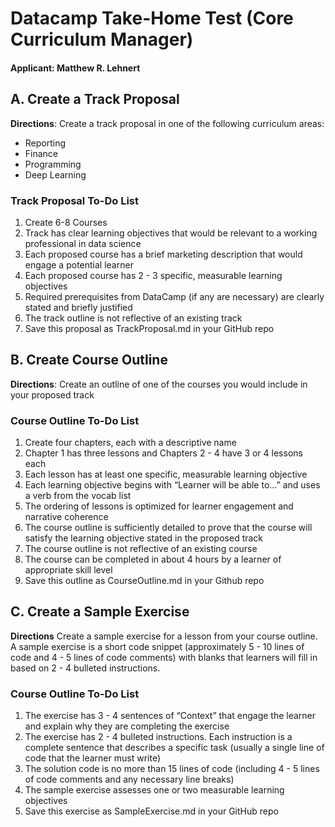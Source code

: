 # Datacamp Take-Home Test (Core Curriculum Manager)
#### **Applicant**: Matthew R. Lehnert
## A. Create a Track Proposal
**Directions**: Create a track proposal in one of the following curriculum areas:
* Reporting
* Finance
* Programming
* Deep Learning
### Track Proposal To-Do List
1. Create 6-8 Courses
2. Track has clear learning objectives that would be relevant to a working professional in data science
3. Each proposed course has a brief marketing description that would engage a potential learner
4. Each proposed course has 2 - 3 specific, measurable learning objectives
5. Required prerequisites from DataCamp (if any are necessary) are clearly stated and briefly justified
6. The track outline is not reflective of an existing track
7. Save this proposal as TrackProposal.md in your GitHub repo

## B. Create Course Outline
**Directions**: Create an outline of one of the courses you would include in your proposed track
### Course Outline To-Do List
1. Create four chapters, each with a descriptive name
2. Chapter 1 has three lessons and Chapters 2 - 4 have 3 or 4 lessons each
3. Each lesson has at least one specific, measurable learning objective
4. Each learning objective begins with “Learner will be able to...” and uses a verb from the vocab list
5. The ordering of lessons is optimized for learner engagement and narrative coherence
6. The course outline is sufficiently detailed to prove that the course will satisfy the learning objective stated in the proposed track
7. The course outline is not reflective of an existing course
8. The course can be completed in about 4 hours by a learner of appropriate skill level
9. Save this outline as CourseOutline.md in your Github repo

## C. Create a Sample Exercise
**Directions** Create a sample exercise for a lesson from your course outline. A sample exercise is a short code snippet (approximately 5 - 10 lines of code and 4 - 5 lines of code comments) with blanks that learners will fill in based on 2 - 4 bulleted instructions.
### Course Outline To-Do List
1. The exercise has 3 - 4 sentences of “Context” that engage the learner and explain why they are completing the exercise
2. The exercise has 2 - 4 bulleted instructions. Each instruction is a complete sentence that describes a specific task (usually a single line of code that the learner must write)
3. The solution code is no more than 15 lines of code (including 4 - 5 lines of code comments and any necessary line breaks)
4. The sample exercise assesses one or two measurable learning objectives
5. Save this exercise as SampleExercise.md in your GitHub repo
